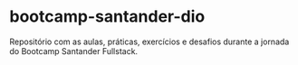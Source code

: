 # bootcamp-santander-dio
Repositório com as aulas, práticas, exercícios e desafios durante a jornada do Bootcamp Santander Fullstack.
